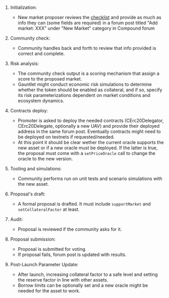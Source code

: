 1) Initialization: 
    - New market proposer reviews the [checklist]() and provide as much as info they can (some fields are required) in a forum post titled "Add market: XXX" under "New Market" category in Compound forum

2) Community check:
    - Community handles back and forth to review that info provided is correct and complete.

3) Risk analysis: 
    - The community check output is a scoring mechanism that assign a score to the proposed market.
    - Gauntlet might conduct economic risk simulations to determine whether the token should be enabled as collateral, and if so, specify its risk parameterizations dependent on market conditions and ecosystem dynamics.

4) Contracts deploy:
    - Promoter is asked to deploy the needed contracts (CErc20Delegator, CErc20Delegate, optionally a new UAV) and provide their deployed address in the same forum post. Eventually contracts might need to be deployed on testnets if requested/needed. 
    - At this point it should be clear wether the current oracle supports the new asset or if a new oracle must be deployed. If the latter is true, the proposal must come with a `setPriceOracle` call to change the oracle to the new version.

5) Tooling and simulations: 
    - Community performs run on unit tests and scenario simulations with the new asset.

6) Proposal's draft: 
    - A formal proposal is drafted. It must include `supportMarket` and `setCollateralFactor` at least.

7) Audit: 
    - Proposal is reviewed if the community asks for it.

8) Proposal submission: 
    - Proposal is submitted for voting.
    - If proposal fails, forum post is updated with results.

9) Post-Launch Parameter Update: 
    - After launch, increasing collateral factor to a safe level and setting the reserve factor in line with other assets. 
    - Borrow limits can be optionally set and a new oracle might be needed for the asset to work.
